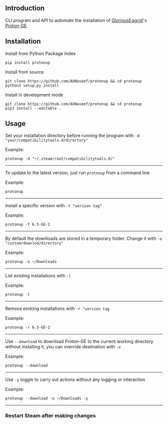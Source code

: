 ## Introduction
CLI program and API to automate the installation of [GloriousEggroll](https://github.com/GloriousEggroll/)'s [Proton-GE](https://github.com/GloriousEggroll/proton-ge-custom)

## Installation
 Install from Python Package Index
```
pip install protonup
```
Install from source
```
git clone https://github.com/AUNaseef/protonup && cd protonup
python3 setup.py install
```
Install in development mode
```
git clone https://github.com/AUNaseef/protonup && cd protonup
pip3 install --editable .
```

## Usage
Set your installation directory before running the program with `-d "your/compatibilitytools.d/directory"`

Example:
```
protonup -d "~/.steam/root/compatibilitytools.d/"
```
---
To update to the latest version, just run `protonup` from a command line

Example:
```
protonup
```
---
Install a specific version with `-t "version tag"`

Example:
```
protonup -t 6.5-GE-2
```
---
By default the downloads are stored in a temporary folder. Change it with `-o "custom/downlod/directory"`

Example:
```
protonup -o ~/Downloads
```
---
List existing installations with `-l`

Example:
```
protonup -l
```
---
Remove existing installations with `-r "version tag`

Example:
```
protonup -r 6.5-GE-2
```
---
Use `--download` to download  Proton-GE to the current working directory without installing it, you can override destination with `-o`

Example:
```
protonup --download
```
---
Use `-y` toggle to carry out actions without any logging or interaction

Example:
```
protonup --download -o ~/Downloads -y
```
---
### Restart Steam after making changes
